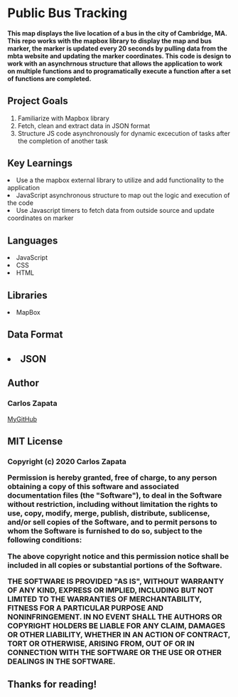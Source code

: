 <h1> Public Bus Tracking</h1>
<h4> This map displays the live location of a bus in the city of Cambridge, MA. This repo works with the mapbox library to display the map and bus marker, the marker is updated every 20 seconds by pulling data from the mbta website and updating the marker coordinates. This code is design to work with an asynchrnous structure that allows the application to work on multiple functions and to programatically execute a function after a set of functions are completed.  </h4>

<h2>Project Goals</h2>
<ol> 
    <li>Familiarize with Mapbox library</li>
    <li>Fetch, clean and extract data in JSON format</li>
    <li>Structure JS code asynchronously for dynamic excecution of tasks after the completion of another task</li>
</ol>

<h2> Key Learnings </h2>
   <li> Use a the mapbox external library to utilize and add functionality to the application</li>
   <li> JavaScript asynchronous structure to map out the logic and execution of the code</li>
   <li> Use Javascript timers to fetch data from outside source and update coordinates on marker</li>

<h2>Languages </h2>
<li>JavaScript</li>
<li>CSS</li>
<li>HTML</li>

<h2> Libraries </h2>
<li> MapBox </li>

<h2>Data Format<h2>
<li> JSON </li>

<h2> Author </h2> 
<h3> Carlos Zapata </h3>
<a href="https://github.com/czapata08">MyGitHub</a>

<h2>MIT License</h2>
<h3>
Copyright (c) 2020 Carlos Zapata

Permission is hereby granted, free of charge, to any person obtaining a copy
of this software and associated documentation files (the "Software"), to deal
in the Software without restriction, including without limitation the rights
to use, copy, modify, merge, publish, distribute, sublicense, and/or sell
copies of the Software, and to permit persons to whom the Software is
furnished to do so, subject to the following conditions:

The above copyright notice and this permission notice shall be included in all
copies or substantial portions of the Software.

THE SOFTWARE IS PROVIDED "AS IS", WITHOUT WARRANTY OF ANY KIND, EXPRESS OR
IMPLIED, INCLUDING BUT NOT LIMITED TO THE WARRANTIES OF MERCHANTABILITY,
FITNESS FOR A PARTICULAR PURPOSE AND NONINFRINGEMENT. IN NO EVENT SHALL THE
AUTHORS OR COPYRIGHT HOLDERS BE LIABLE FOR ANY CLAIM, DAMAGES OR OTHER
LIABILITY, WHETHER IN AN ACTION OF CONTRACT, TORT OR OTHERWISE, ARISING FROM,
OUT OF OR IN CONNECTION WITH THE SOFTWARE OR THE USE OR OTHER DEALINGS IN THE
SOFTWARE.</h3>


<h2> Thanks for reading! </h2>
